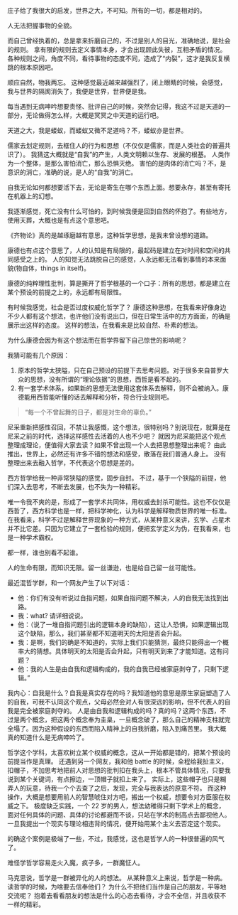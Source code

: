 庄子给了我很大的启发，世界之大，不可知。所有的一切，都是相对的。

人无法把握事物的全貌。

而自己曾经执着的，总是拿来折磨自己的，不过是别人的目光，准确地说，是社会的规则。
拿有限的规则去定义事情本身，才会出现顾此失彼，互相矛盾的情况。
各种规则之间，角度不同，看待事物的态度不同，造成了“内裂”，这才是我反复横跳的根本原因吧。

顺应自然，物我两忘。
这种感觉最近越来越强烈了，闭上眼睛的时候，会感觉，我与世界的隔阂消失了，我便是世界，世界便是我。

每当遇到无病呻吟想要责怪、批评自己的时候，突然会记得，我这不过是天道的一部分，无论做得怎么样，大概是冥冥之中天道的运行吧。

天道之大，我是蝼蚁，而蝼蚁又微不足道吗？不，蝼蚁亦是世界。

儒家去划定规则，去框住人的行为和思想（不仅仅是儒家，而是人类社会的普遍共识了）。
我猜这大概就是“自我”的产生，人类文明赖以生存、发展的根基。
人类作为一个整体，是那么害怕消亡，那么恐惧灭绝。
害怕的是肉体的消亡吗？不，是意识的消亡，准确的说，是人的“自我”的消亡。

自我无论如何都想要活下去，无论是寄生在哪个东西上面。想要永存，甚至有寄托在机器上的幻想。

我逐渐感觉，死亡没有什么可怕的，到时候我便是回到自然的怀抱了。有些地方，使用天葬，大概也是有点这个意思吧。

《齐物论》真的是越琢磨越有意思，这种哲学思想，是我未曾设想的道路。

康德也有点这个意思了，人的认知是有局限的，最起码是建立在对时间和空间的共同感受之上的。
人的知觉无法跳脱自己的感觉，人永远都无法看到事情的本来面貌(物自体，things in itself)。

康德的纯粹理性批判，算是撕开了哲学根基的一个口子：所有的思想，都是建立在某个预设的前提之上的，永远都有局限性。

有时候我感觉，社会是否过度权威化哲学了？
康德这种思想，在我看来好像身边不少人都有这个想法，也许他们没有说出口，但在日常生活中的方方面面，的确是展示出这样的态度。
这样的想法，在我看来是比较自然、朴素的想法。

为什么康德会因为有这个想法而在哲学界留下自己惊世的影响呢？

我猜可能有几个原因：
1. 原本的哲学太狭隘，只在自己预设的前提下去思考问题。对于很多来自普罗大众的思想，没有所谓的“理论依据”的思想，西哲是看不起的。
2. 有一套学术体系，如果新的思想无法使用这套体系去解释，则不会被纳入。康德能用西哲能听懂的话去解释和分析，符合行业规则吧。

> “每一个不曾起舞的日子，都是对生命的辜负。”

尼采重新把感性召回，不禁让我感慨，这个想法，很特别吗？别说现在，就算是在尼采之前的时代，选择这样感性去活着的人也不少吧？
就因为尼采能把这个观点整理成理论，便值得大家去读？如果不曾出现一个人去把思想整理出来呢？
由此推出，世界上，必然还有许多不错的想法和感受，散落在我们普通人身上。
没有整理出来去融入哲学，不代表这个思想是差的。

西方哲学给我一种非常狭隘的感觉，固步自封。
不过，基于一个狭隘的前提，他们深入去思考，不断去发展，也不失为一种精彩。

唯一令我不爽的是，形成了一套学术共同体，用权威去封杀可能性。这也不仅仅是西哲了，西方科学也是一样，把科学神化，认为科学是解释物质世界的唯一标准。
在我看来，科学不过是解释世界现象的一种方式，从某种意义来讲，玄学、占星术并不比它差。只因为它建立了一套检验的规则，便把玄学定义为伪，在我看来，也是一种学术霸权。

都一样，谁也别看不起谁。

人的生命有限，而知识无限。留一丝谦逊，也是给自己留一丝可能性。

最近混哲学群，和一个网友产生了以下对话：

- 他：你们有没有听说过自指问题，如果自指问题不解决，人的自我无法找到出路。
- 我：what? 请详细说说。
- 他：（说了一堆自指问题引出的逻辑本身的缺陷），这让人恐惧，如果逻辑出现这个缺陷，那么，我们甚至都不知道明天的太阳是否会升起。
- 我：是啊，我们的确是不知道的，实际上我们只能猜测，最终只能得出一个概率大的猜想。具体明天的太阳是否会升起，只有明天到来了才能知道。这有问题？
- 他：我的人生是由自我和逻辑构成的，我的自我已经被家庭剥夺了，只剩下逻辑。”

我内心：自我是什么？自我是真实存在的吗？我知道他的意思是原生家庭塑造了人的自我，可我不认同这个观点，父母必然会对人有很深远的影响，但不代表人的自我是完全被家庭剥夺的。
人是由自我和逻辑构成的吗？真的吗？这两个东西，不过是两个概念，把这两个概念奉为圭臬，一旦概念破了，那么自己的精神支柱就完全塌了。因为这种假设的东西而陷入精神上的自我折磨，陷入到痛苦里。
我大概真的知道什么是无病呻吟了。

哲学这个学科，太喜欢树立某个权威的概念，这从一开始都是错的，把某个预设的前提当作是真理。
还遇到另一个网友，我和他 battle 的时候，全程给我扯主义，扣帽子，不加思考地把前人对思想的批判扣在我头上，根本不管具体情况，只要我说到某个关键词，有点擦边，一顶帽子就扣上来了。
实际上，这些帽子也只是糊弄人的玩意，待我一个个去查了之后，发现，完全与我表达的原意不符。
而这种操作，大概是想要用前人的智慧唬住对方吧，搬出一个权威，想要令对方臣服在权威之下。
极度缺乏实践，一个 22 岁的男人，想法幼稚得只剩下学术上的概念，面对任何具体的问题、具体的讨论都避而不谈，只站在学术的制高点去鄙视他人。
一旦我提出一个现实与理论相违背的情况，便开始用某个主义去否定这个现实。

的确这个案例是极端了一些，不过，我感觉，这也是哲学人的一种很普遍的风气了。

难怪学哲学容易走火入魔，疯子多，一群魔怔人。

马克思说，哲学是一群被异化的人的想法。
从某种意义上来说，哲学是一种病。
读哲学的时候，为啥要去信奉他们？
为什么不把他们当作是自己的朋友，平等地交流呢？
抱着去看看朋友的想法是什么的心态去看待，才会不全信，并且收获不一样的精彩。
